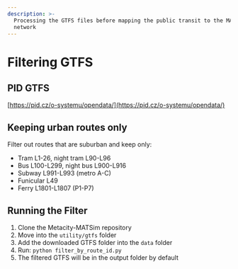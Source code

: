 ```yaml
---
description: >-
  Processing the GTFS files before mapping the public transit to the MATSim
  network
---
```


# Filtering GTFS

## PID GTFS

[https://pid.cz/o-systemu/opendata/](https://pid.cz/o-systemu/opendata/)

## Keeping urban routes only

Filter out routes that are suburban and keep only:

* Tram L1-26, night tram L90-L96
* Bus L100-L299, night bus L900-L916
* Subway L991-L993 (metro A-C)
* Funicular L49
* Ferry L1801-L1807 (P1-P7)

## Running the Filter

1. Clone the Metacity-MATSim repository
2. Move into the `utility/gtfs` folder
3. Add the downloaded GTFS folder into the `data` folder
4. Run: `python filter_by_route_id.py`
5. The filtered GTFS will be in the output folder by default
